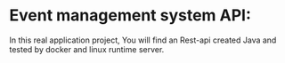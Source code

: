 # Event management system API:

In this real application project, You will find an Rest-api created Java and tested by docker and linux runtime server.

